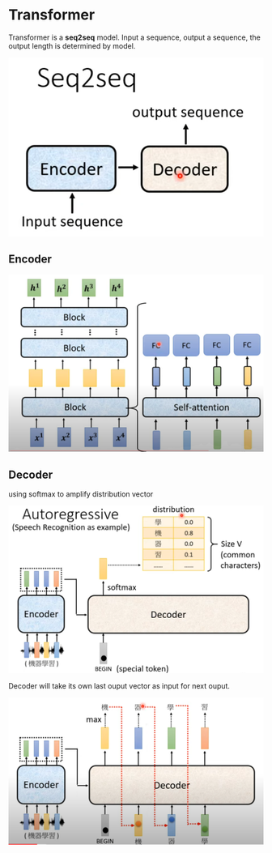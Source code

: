 # Transformer

Transformer is a **seq2seq** model. Input a sequence, output a sequence, the output length is determined by model.

![seq2seq](media/seq2seq.png)

## Encoder

![encoder](media/encoder.png)

## Decoder

using softmax to amplify distribution vector

![autoregressive](media/autoregressive.png)

Decoder will take its own last ouput vector as input for next ouput.

![selfinput](media/selfinput.png)